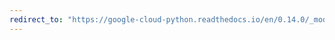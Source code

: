```yaml
---
redirect_to: "https://google-cloud-python.readthedocs.io/en/0.14.0/_modules/gcloud/dns/connection.html"
---
```

